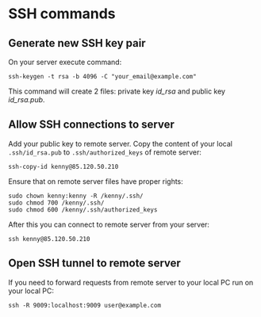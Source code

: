 # SSH commands

## Generate new SSH key pair

On your server execute command:

```
ssh-keygen -t rsa -b 4096 -C "your_email@example.com"
```

This command will create 2 files: private key *id_rsa* and public key *id_rsa.pub*.

## Allow SSH connections to server

Add your public key to remote server. 
Copy the content of your local `.ssh/id_rsa.pub` to `.ssh/authorized_keys` of remote server:

```
ssh-copy-id kenny@85.120.50.210
```

Ensure that on remote server files have proper rights:

```
sudo chown kenny:kenny -R /kenny/.ssh/
sudo chmod 700 /kenny/.ssh/
sudo chmod 600 /kenny/.ssh/authorized_keys
```

After this you can connect to remote server from your server:

```
ssh kenny@85.120.50.210
```

## Open SSH tunnel to remote server

If you need to forward requests from remote server to your local PC run on your local PC:

```
ssh -R 9009:localhost:9009 user@example.com
```
